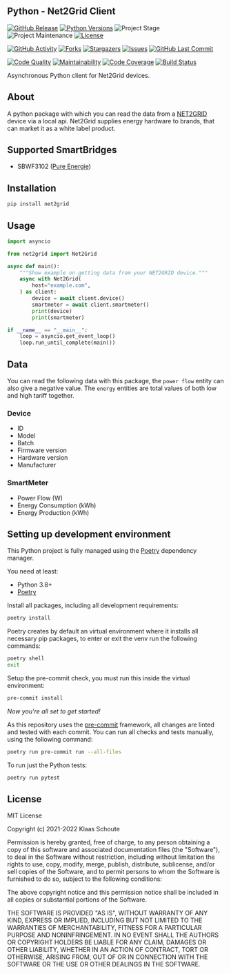## Python - Net2Grid Client

<!-- PROJECT SHIELDS -->
[![GitHub Release][releases-shield]][releases]
[![Python Versions][python-versions-shield]][pypi]
![Project Stage][project-stage-shield]
![Project Maintenance][maintenance-shield]
[![License][license-shield]](LICENSE)

[![GitHub Activity][commits-shield]][commits-url]
[![Forks][forks-shield]][forks-url]
[![Stargazers][stars-shield]][stars-url]
[![Issues][issues-shield]][issues-url]
[![GitHub Last Commit][last-commit-shield]][commits-url]

[![Code Quality][code-quality-shield]][code-quality]
[![Maintainability][maintainability-shield]][maintainability-url]
[![Code Coverage][codecov-shield]][codecov-url]
[![Build Status][build-shield]][build-url]

Asynchronous Python client for Net2Grid devices.

## About

A python package with which you can read the data from a [NET2GRID][net2grid] device via a local api. Net2Grid supplies energy hardware to brands, that can market it as a white label product.

## Supported SmartBridges

- SBWF3102 ([Pure Energie][pure-energie])

## Installation

```bash
pip install net2grid
```

## Usage

```py
import asyncio

from net2grid import Net2Grid

async def main():
    """Show example on getting data from your NET2GRID device."""
    async with Net2Grid(
        host="example.com",
    ) as client:
        device = await client.device()
        smartmeter = await client.smartmeter()
        print(device)
        print(smartmeter)

if __name__ == "__main__":
    loop = asyncio.get_event_loop()
    loop.run_until_complete(main())
```

## Data

You can read the following data with this package, the `power flow` entity can also give a negative value. The `energy` entities are total values of both low and high tariff together.

### Device

- ID
- Model
- Batch
- Firmware version
- Hardware version
- Manufacturer

### SmartMeter

- Power Flow (W)
- Energy Consumption (kWh)
- Energy Production (kWh)

## Setting up development environment

This Python project is fully managed using the [Poetry][poetry] dependency
manager.

You need at least:

- Python 3.8+
- [Poetry][poetry-install]

Install all packages, including all development requirements:

```bash
poetry install
```

Poetry creates by default an virtual environment where it installs all
necessary pip packages, to enter or exit the venv run the following commands:

```bash
poetry shell
exit
```

Setup the pre-commit check, you must run this inside the virtual environment:

```bash
pre-commit install
```

*Now you're all set to get started!*

As this repository uses the [pre-commit][pre-commit] framework, all changes
are linted and tested with each commit. You can run all checks and tests
manually, using the following command:

```bash
poetry run pre-commit run --all-files
```

To run just the Python tests:

```bash
poetry run pytest
```

## License

MIT License

Copyright (c) 2021-2022 Klaas Schoute

Permission is hereby granted, free of charge, to any person obtaining a copy
of this software and associated documentation files (the "Software"), to deal
in the Software without restriction, including without limitation the rights
to use, copy, modify, merge, publish, distribute, sublicense, and/or sell
copies of the Software, and to permit persons to whom the Software is
furnished to do so, subject to the following conditions:

The above copyright notice and this permission notice shall be included in all
copies or substantial portions of the Software.

THE SOFTWARE IS PROVIDED "AS IS", WITHOUT WARRANTY OF ANY KIND, EXPRESS OR
IMPLIED, INCLUDING BUT NOT LIMITED TO THE WARRANTIES OF MERCHANTABILITY,
FITNESS FOR A PARTICULAR PURPOSE AND NONINFRINGEMENT. IN NO EVENT SHALL THE
AUTHORS OR COPYRIGHT HOLDERS BE LIABLE FOR ANY CLAIM, DAMAGES OR OTHER
LIABILITY, WHETHER IN AN ACTION OF CONTRACT, TORT OR OTHERWISE, ARISING FROM,
OUT OF OR IN CONNECTION WITH THE SOFTWARE OR THE USE OR OTHER DEALINGS IN THE
SOFTWARE.

[pure-energie]: https://pure-energie.nl
[net2grid]: https://www.net2grid.com
[poetry-install]: https://python-poetry.org/docs/#installation
[poetry]: https://python-poetry.org
[pre-commit]: https://pre-commit.com

<!-- MARKDOWN LINKS & IMAGES -->
[build-shield]: https://github.com/klaasnicolaas/python-net2grid/actions/workflows/tests.yaml/badge.svg
[build-url]: https://github.com/klaasnicolaas/python-net2grid/actions/workflows/tests.yaml
[code-quality-shield]: https://img.shields.io/lgtm/grade/python/g/klaasnicolaas/python-net2grid.svg?logo=lgtm&logoWidth=18
[code-quality]: https://lgtm.com/projects/g/klaasnicolaas/python-net2grid/context:python
[commits-shield]: https://img.shields.io/github/commit-activity/y/klaasnicolaas/python-net2grid.svg
[commits-url]: https://github.com/klaasnicolaas/python-net2grid/commits/main
[codecov-shield]: https://codecov.io/gh/klaasnicolaas/python-net2grid/branch/main/graph/badge.svg?token=VQTR24YFQ9
[codecov-url]: https://codecov.io/gh/klaasnicolaas/python-net2grid
[forks-shield]: https://img.shields.io/github/forks/klaasnicolaas/python-net2grid.svg
[forks-url]: https://github.com/klaasnicolaas/python-net2grid/network/members
[issues-shield]: https://img.shields.io/github/issues/klaasnicolaas/python-net2grid.svg
[issues-url]: https://github.com/klaasnicolaas/python-net2grid/issues
[license-shield]: https://img.shields.io/github/license/klaasnicolaas/python-net2grid.svg
[last-commit-shield]: https://img.shields.io/github/last-commit/klaasnicolaas/python-net2grid.svg
[maintenance-shield]: https://img.shields.io/maintenance/yes/2022.svg
[maintainability-shield]: https://api.codeclimate.com/v1/badges/0b3297077cbc525a837e/maintainability
[maintainability-url]: https://codeclimate.com/github/klaasnicolaas/python-net2grid/maintainability
[project-stage-shield]: https://img.shields.io/badge/project%20stage-experimental-yellow.svg
[pypi]: https://pypi.org/project/net2grid/
[python-versions-shield]: https://img.shields.io/pypi/pyversions/net2grid
[releases-shield]: https://img.shields.io/github/release/klaasnicolaas/python-net2grid.svg
[releases]: https://github.com/klaasnicolaas/python-net2grid/releases
[stars-shield]: https://img.shields.io/github/stars/klaasnicolaas/python-net2grid.svg
[stars-url]: https://github.com/klaasnicolaas/python-net2grid/stargazers
